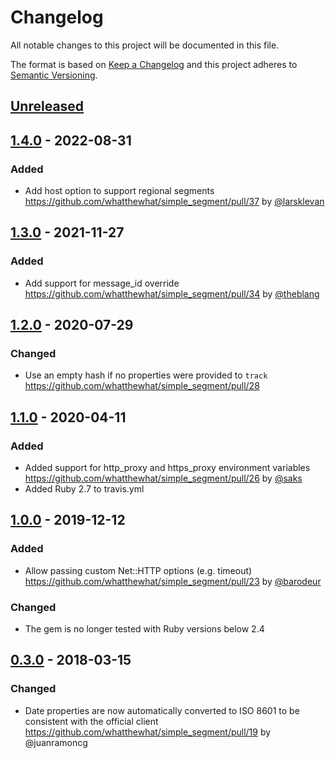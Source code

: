 # Changelog
All notable changes to this project will be documented in this file.

The format is based on [Keep a Changelog](http://keepachangelog.com/en/1.0.0/)
and this project adheres to [Semantic Versioning](http://semver.org/spec/v2.0.0.html).

## [Unreleased]

## [1.4.0] - 2022-08-31

### Added
- Add host option to support regional segments https://github.com/whatthewhat/simple_segment/pull/37 by [@larsklevan](https://github.com/larsklevan)

## [1.3.0] - 2021-11-27

### Added
- Add support for message_id override https://github.com/whatthewhat/simple_segment/pull/34 by [@theblang](https://github.com/theblang)

## [1.2.0] - 2020-07-29

### Changed
- Use an empty hash if no properties were provided to `track` https://github.com/whatthewhat/simple_segment/pull/28

## [1.1.0] - 2020-04-11

### Added
- Added support for http_proxy and https_proxy environment variables https://github.com/whatthewhat/simple_segment/pull/26 by [@saks](https://github.com/saks)
- Added Ruby 2.7 to travis.yml

## [1.0.0] - 2019-12-12

### Added
- Allow passing custom Net::HTTP options (e.g. timeout) https://github.com/whatthewhat/simple_segment/pull/23 by [@barodeur](https://github.com/barodeur)

### Changed
- The gem is no longer tested with Ruby versions below 2.4

## [0.3.0] - 2018-03-15

### Changed
- Date properties are now automatically converted to ISO 8601 to be consistent with the official client https://github.com/whatthewhat/simple_segment/pull/19 by @juanramoncg

[Unreleased]: https://github.com/whatthewhat/simple_segment/compare/v1.4.0...HEAD
[1.4.0]: https://github.com/whatthewhat/simple_segment/compare/v1.3.0...v1.4.0
[1.3.0]: https://github.com/whatthewhat/simple_segment/compare/v1.2.0...v1.3.0
[1.2.0]: https://github.com/whatthewhat/simple_segment/compare/v1.1.0...v1.2.0
[1.1.0]: https://github.com/whatthewhat/simple_segment/compare/v1.0.0...v1.1.0
[1.0.0]: https://github.com/whatthewhat/simple_segment/compare/v0.3.0...v1.0.0
[0.3.0]: https://github.com/whatthewhat/simple_segment/compare/v0.2.1...v0.3.0
[0.2.1]: https://github.com/whatthewhat/simple_segment/compare/v0.2.0...v0.2.1
[0.2.0]: https://github.com/whatthewhat/simple_segment/compare/v0.1.1...v0.2.0
[0.1.1]: https://github.com/whatthewhat/simple_segment/compare/v0.1.0...v0.1.1
[0.1.0]: https://github.com/whatthewhat/simple_segment/compare/2d62f07a1df8388000b0b5a20331409132d05ad3...v0.1.0

